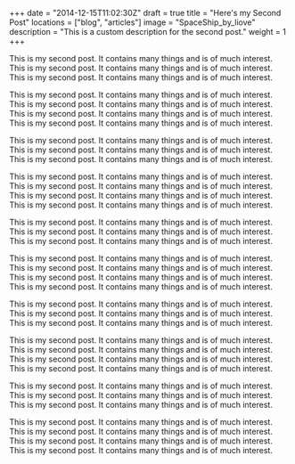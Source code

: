 +++
date = "2014-12-15T11:02:30Z"
draft = true
title = "Here's my Second Post"
locations = ["blog", "articles"]
image = "SpaceShip_by_liove"
description = "This is a custom description for the second post."
weight = 1
+++

This is my second post. It contains many things and is of  much interest.
This is my second post. It contains many things and is of  much interest.
This is my second post. It contains many things and is of  much interest.

This is my second post. It contains many things and is of  much interest.
This is my second post. It contains many things and is of  much interest.
This is my second post. It contains many things and is of  much interest.
This is my second post. It contains many things and is of  much interest.

This is my second post. It contains many things and is of  much interest.
This is my second post. It contains many things and is of  much interest.
This is my second post. It contains many things and is of  much interest.

This is my second post. It contains many things and is of  much interest.
This is my second post. It contains many things and is of  much interest.
This is my second post. It contains many things and is of  much interest.
This is my second post. It contains many things and is of  much interest.

This is my second post. It contains many things and is of  much interest.
This is my second post. It contains many things and is of  much interest.
This is my second post. It contains many things and is of  much interest.

This is my second post. It contains many things and is of  much interest.
This is my second post. It contains many things and is of  much interest.
This is my second post. It contains many things and is of  much interest.
This is my second post. It contains many things and is of  much interest.

This is my second post. It contains many things and is of  much interest.
This is my second post. It contains many things and is of  much interest.
This is my second post. It contains many things and is of  much interest.

This is my second post. It contains many things and is of  much interest.
This is my second post. It contains many things and is of  much interest.
This is my second post. It contains many things and is of  much interest.
This is my second post. It contains many things and is of  much interest.

This is my second post. It contains many things and is of  much interest.
This is my second post. It contains many things and is of  much interest.
This is my second post. It contains many things and is of  much interest.

This is my second post. It contains many things and is of  much interest.
This is my second post. It contains many things and is of  much interest.
This is my second post. It contains many things and is of  much interest.
This is my second post. It contains many things and is of  much interest.